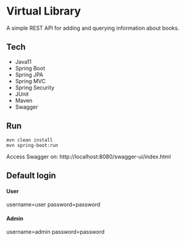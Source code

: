 # Virtual Library
A simple REST API for adding and querying information about books.

## Tech
* Java11
* Spring Boot
* Spring JPA
* Spring MVC
* Spring Security
* JUnit
* Maven
* Swagger

## Run
```
mvn clean install
mvn spring-boot:run
```

Access Swagger on: http://localhost:8080/swagger-ui/index.html

## Default login

#### User
username=user
password=password

#### Admin
username=admin
password=password